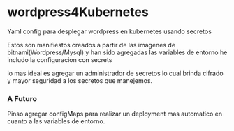 # wordpress4Kubernetes
Yaml config para desplegar wordpress en kubernetes usando secretos

Estos son manifiestos creados a partir de las imagenes de bitnami(Wordpress/Mysql) y han sido agregadas las variables de entorno he includo la configuracion con secrets

lo mas ideal es agregar un administrador de secretos lo cual brinda cifrado y mayor seguridad a los secretos que manejemos.

### A Futuro
Pinso agregar configMaps para realizar un deployment mas automatico en cuanto a las variables de entorno.

